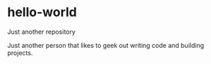 # hello-world
Just another repository

Just another person that likes to geek out writing code and building projects.
